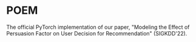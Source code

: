 # POEM
The official PyTorch implementation of our paper, "Modeling the Effect of Persuasion Factor on User Decision for Recommendation" (SIGKDD'22).
